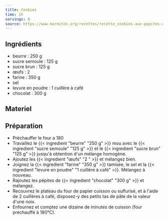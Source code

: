 ```yaml
---
title: Cookies
time: 1h
servings: 6
source: https://www.marmiton.org/recettes/recette_cookies-aux-pepites-de-chocolat-super-moelleux_57330.aspx
---
```


## Ingrédients

* beurre : 250 g
* sucre semoule : 125 g
* sucre brun : 125 g
* œufs : 2 
* farine : 350 g
* sel
* levure en poudre : 1 cuillère à café
* chocolat : 300 g


## Materiel



## Préparation

* Préchauffer le four a 180
* Travaillez le {{< ingredient "beurre" "250 g" >}} mou avec le {{< ingredient "sucre semoule" "125 g" >}} et le {{< ingredient "sucre brun" "125 g" >}} jusqu'à obtention d'un mélange homogène.
* Ajoutez les {{< ingredient "œufs" "2 " >}} et mélangez bien.
* Joignez la {{< ingredient "farine" "350 g" >}} tamisée, le sel et la {{< ingredient "levure en poudre" "1 cuillère à café" >}}. Mélangez à nouveau.
* Rajoutez les pépites de {{< ingredient "chocolat" "300 g" >}} et mélangez.
* Recouvrez le plateau du four de papier cuisson ou sulfurisé, et à l'aide de 2 cuillères à café, disposez-y des petits tas de pâte de la valeur d'une noix.
* Enfournez et comptez une dizaine de minutes de cuisson (four préchauffé à 180°C).


